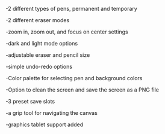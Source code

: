 -2 different types of pens, permanent and temporary

-2 different eraser modes

-zoom in, zoom out, and focus on center settings

-dark and light mode options

-adjustable eraser and pencil size

-simple undo-redo options

-Color palette for selecting pen and background colors

-Option to clean the screen and save the screen as a PNG file

-3 preset save slots

-a grip tool for navigating the canvas

-graphics tablet support added

